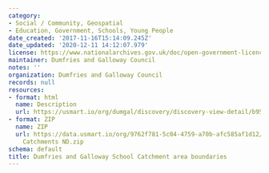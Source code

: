 ```yaml
---
category:
- Social / Community, Geospatial
- Education, Government, Schools, Young People
date_created: '2017-11-16T15:14:09.245Z'
date_updated: '2020-12-11 14:12:07.979'
license: https://www.nationalarchives.gov.uk/doc/open-government-licence/version/3/
maintainer: Dumfries and Galloway Council
notes: ''
organization: Dumfries and Galloway Council
records: null
resources:
- format: html
  name: Description
  url: https://usmart.io/org/dumgal/discovery/discovery-view-detail/b958299b-9fca-4380-a6f1-047bdf0223aa
- format: ZIP
  name: ZIP
  url: https://data.usmart.io/org/9762f781-5c04-4759-a70b-afc585af1d12/additionalDocumentation/29388337-4e19-4ac9-8a8c-5d99e0639d9b/Secondary
    Catchments ND.zip
schema: default
title: Dumfries and Galloway School Catchment area boundaries
---
```


